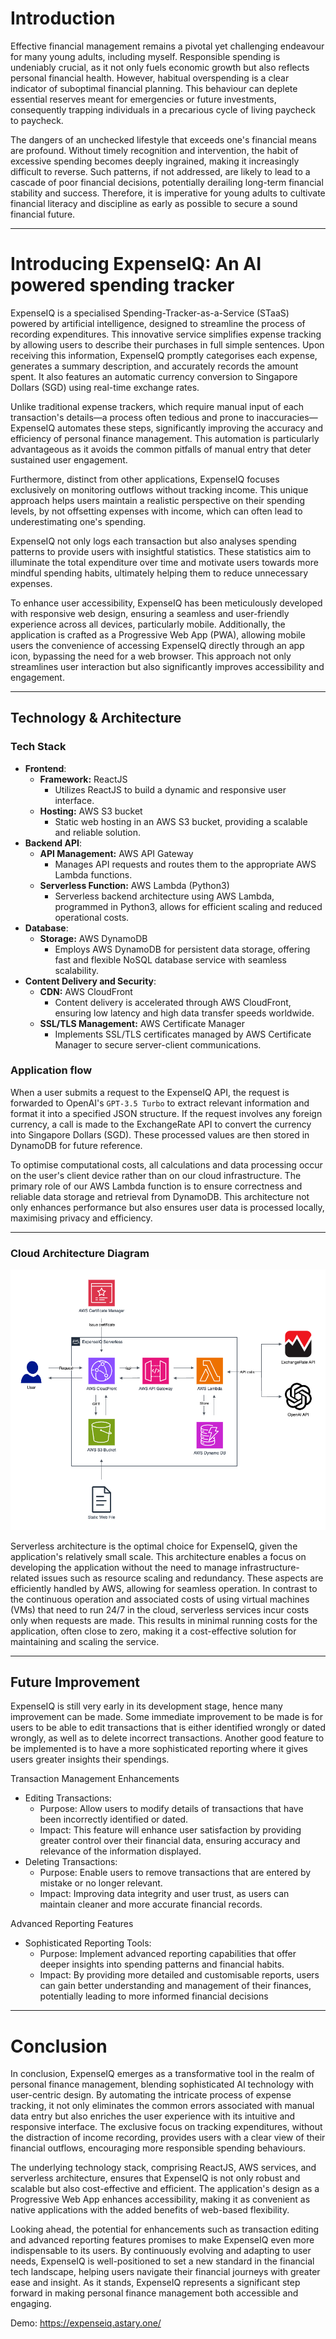 # Introduction

Effective financial management remains a pivotal yet challenging endeavour for many young adults, including myself. Responsible spending is undeniably crucial, as it not only fuels economic growth but also reflects personal financial health. However, habitual overspending is a clear indicator of suboptimal financial planning. This behaviour can deplete essential reserves meant for emergencies or future investments, consequently trapping individuals in a precarious cycle of living paycheck to paycheck.

The dangers of an unchecked lifestyle that exceeds one's financial means are profound. Without timely recognition and intervention, the habit of excessive spending becomes deeply ingrained, making it increasingly difficult to reverse. Such patterns, if not addressed, are likely to lead to a cascade of poor financial decisions, potentially derailing long-term financial stability and success. Therefore, it is imperative for young adults to cultivate financial literacy and discipline as early as possible to secure a sound financial future.

---

# Introducing ExpenseIQ: An AI powered spending tracker

ExpenseIQ is a specialised Spending-Tracker-as-a-Service (STaaS) powered by artificial intelligence, designed to streamline the process of recording expenditures. This innovative service simplifies expense tracking by allowing users to describe their purchases in full simple sentences. Upon receiving this information, ExpenseIQ promptly categorises each expense, generates a summary description, and accurately records the amount spent. It also features an automatic currency conversion to Singapore Dollars (SGD) using real-time exchange rates.

Unlike traditional expense trackers, which require manual input of each transaction's details—a process often tedious and prone to inaccuracies—ExpenseIQ automates these steps, significantly improving the accuracy and efficiency of personal finance management. This automation is particularly advantageous as it avoids the common pitfalls of manual entry that deter sustained user engagement.

Furthermore, distinct from other applications, ExpenseIQ focuses exclusively on monitoring outflows without tracking income. This unique approach helps users maintain a realistic perspective on their spending levels, by not offsetting expenses with income, which can often lead to underestimating one's spending.

ExpenseIQ not only logs each transaction but also analyses spending patterns to provide users with insightful statistics. These statistics aim to illuminate the total expenditure over time and motivate users towards more mindful spending habits, ultimately helping them to reduce unnecessary expenses.

To enhance user accessibility, ExpenseIQ has been meticulously developed with responsive web design, ensuring a seamless and user-friendly experience across all devices, particularly mobile. Additionally, the application is crafted as a Progressive Web App (PWA), allowing mobile users the convenience of accessing ExpenseIQ directly through an app icon, bypassing the need for a web browser. This approach not only streamlines user interaction but also significantly improves accessibility and engagement.

---

## Technology & Architecture

### Tech Stack

-   **Frontend**:
    -   **Framework:** ReactJS
        -   Utilizes ReactJS to build a dynamic and responsive user interface.
    -   **Hosting:** AWS S3 bucket
        -   Static web hosting in an AWS S3 bucket, providing a scalable and reliable solution.
-   **Backend API**:
    -   **API Management:** AWS API Gateway
        -   Manages API requests and routes them to the appropriate AWS Lambda functions.
    -   **Serverless Function:** AWS Lambda (Python3)
        -   Serverless backend architecture using AWS Lambda, programmed in Python3, allows for efficient scaling and reduced operational costs.
-   **Database**:
    -   **Storage:** AWS DynamoDB
        -   Employs AWS DynamoDB for persistent data storage, offering fast and flexible NoSQL database service with seamless scalability.
-   **Content Delivery and Security**:
    -   **CDN:** AWS CloudFront
        -   Content delivery is accelerated through AWS CloudFront, ensuring low latency and high data transfer speeds worldwide.
    -   **SSL/TLS Management:** AWS Certificate Manager
        -   Implements SSL/TLS certificates managed by AWS Certificate Manager to secure server-client communications.

### Application flow

When a user submits a request to the ExpenseIQ API, the request is forwarded to OpenAI's `GPT-3.5 Turbo` to extract relevant information and format it into a specified JSON structure. If the request involves any foreign currency, a call is made to the ExchangeRate API to convert the currency into Singapore Dollars (SGD). These processed values are then stored in DynamoDB for future reference.

To optimise computational costs, all calculations and data processing occur on the user's client device rather than on our cloud infrastructure. The primary role of our AWS Lambda function is to ensure correctness and reliable data storage and retrieval from DynamoDB. This architecture not only enhances performance but also ensures user data is processed locally, maximising privacy and efficiency.

---

### Cloud Architecture Diagram

![Figure 1: ExpenseIQ cloud architecture](attachments/f71829e3-3dbe-45e1-bf91-e6f14873834d.png)

Serverless architecture is the optimal choice for ExpenseIQ, given the application's relatively small scale. This architecture enables a focus on developing the application without the need to manage infrastructure-related issues such as resource scaling and redundancy. These aspects are efficiently handled by AWS, allowing for seamless operation. In contrast to the continuous operation and associated costs of using virtual machines (VMs) that need to run 24/7 in the cloud, serverless services incur costs only when requests are made. This results in minimal running costs for the application, often close to zero, making it a cost-effective solution for maintaining and scaling the service.

---

## Future Improvement

ExpenseIQ is still very early in its development stage, hence many improvement can be made. Some immediate improvement to be made is for users to be able to edit transactions that is either identified wrongly or dated wrongly, as well as to delete incorrect transactions. Another good feature to be implemented is to have a more sophisticated reporting where it gives users greater insights their spendings.

Transaction Management Enhancements

-   Editing Transactions:
    -   Purpose: Allow users to modify details of transactions that have been incorrectly identified or dated.
    -   Impact: This feature will enhance user satisfaction by providing greater control over their financial data, ensuring accuracy and relevance of the information displayed.
-   Deleting Transactions:
    -   Purpose: Enable users to remove transactions that are entered by mistake or no longer relevant.
    -   Impact: Improving data integrity and user trust, as users can maintain cleaner and more accurate financial records.

Advanced Reporting Features

-   Sophisticated Reporting Tools:
    -   Purpose: Implement advanced reporting capabilities that offer deeper insights into spending patterns and financial habits.
    -   Impact: By providing more detailed and customisable reports, users can gain better understanding and management of their finances, potentially leading to more informed financial decisions

---

# Conclusion

In conclusion, ExpenseIQ emerges as a transformative tool in the realm of personal finance management, blending sophisticated AI technology with user-centric design. By automating the intricate process of expense tracking, it not only eliminates the common errors associated with manual data entry but also enriches the user experience with its intuitive and responsive interface. The exclusive focus on tracking expenditures, without the distraction of income recording, provides users with a clear view of their financial outflows, encouraging more responsible spending behaviours.

The underlying technology stack, comprising ReactJS, AWS services, and serverless architecture, ensures that ExpenseIQ is not only robust and scalable but also cost-effective and efficient. The application's design as a Progressive Web App enhances accessibility, making it as convenient as native applications with the added benefits of web-based flexibility.

Looking ahead, the potential for enhancements such as transaction editing and advanced reporting features promises to make ExpenseIQ even more indispensable to its users. By continuously evolving and adapting to user needs, ExpenseIQ is well-positioned to set a new standard in the financial tech landscape, helping users navigate their financial journeys with greater ease and insight. As it stands, ExpenseIQ represents a significant step forward in making personal finance management both accessible and engaging.

Demo: https://expenseiq.astary.one/
